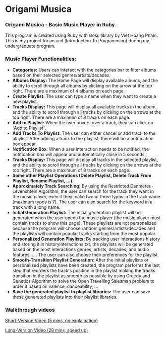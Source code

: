 # Origami Musica
### Origami Musica - Basic Music Player in Ruby.
This program is created using Ruby with Gosu library by Viet Hoang Pham. This is my project for an unit (Introduction To Programming) during my undergraduate program. 

### Music Player Functionalities:
-	**Categories:** Users can interact with the categories bar to filter albums based on their selected genres/artists/decades.
-	**Albums Display:** The Home Page will display available albums, and the ability to scroll through all albums by clicking on the arrow at the top right. There are a maximum of 4 albums on each page.
-	**Create Playlist:** The user can type a name when they want to create a new playlist.
-	**Tracks Display:** This page will display all available tracks in the album, and the ability to scroll through all tracks by clicking on the arrows at the top right. There are a maximum of 8 tracks on each page.
-	**Add to Playlist:** When the user hovers over a track, they can click on “Add to Playlist”.
-	**Add Tracks To Playlist:** The user can either cancel or add track to the playlist. After adding a track to the playlist, there will be a notification box appear.
-	**Notification Box**: When a user interaction needs to be notified, the notification box will appear and automatically close in 5 seconds.
-	**Tracks Display:** This page will display all tracks in the selected playlist, and the ability to scroll through all tracks by clicking on the arrows at the top right. There are a maximum of 8 tracks on each page.
-	**Some other Playlist Operations (Delete Playlist, Delete Track From Playlist, Rename Playlist, …)**.
-	**Approximately Track Searching:** By using the Restricted Danmereu-Levenshtein Algorithm, the user can search for the track they want in the music player, even if they make two or three typos in the track name (maximum typos is 7). The user can also search for the keyword in a track with a long name.
-	**Initial Generation Playlist:** The initial generation playlist will be generated when the user opens the music player (the music player must contain tracks to show this page). These playlists are not personalized because the program will choose random genres/artists/decades and the playlists will contain popular tracks starting from the most popular.
-	**Personalized Generation Playlists:** By tracking user interactions history and storing it in historyinteractions.txt, the playlists will be generated based on the most interactions genres, artists, decades, and audio features, …. The user can also choose their preferences for the playlist. 
-	**Smooth-Transition Playlist Generation:** After the initial playlists or personalized playlists have been created, the program performs the last step that reorders the track's position in the playlist making the tracks transition in the playlist as smooth as possible by using Greedy and Genetics Algorithm to solve the Open Travelling Salesman problem to order it based on valence, danceability, ... 
-	**Save the generated playlist to playlist libraries:** The user can save these generated playlists into their playlist libraries.

### Walkthrough videos
[Short-Version Video (5 mins, no explaination)](https://drive.google.com/file/d/18P8v_e14zT99Q7gjewNO5JHIDiBcdO9n/view?usp=drive_link)

[Long-Version Video (28 mins, speed up)](https://drive.google.com/file/d/1DnxV169BNHJivuwf03-nTw7p60VXRCmz/view?usp=drive_link)

